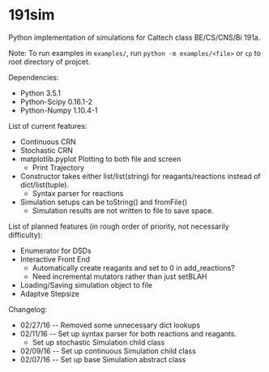 # 191sim
Python implementation of simulations for Caltech class BE/CS/CNS/Bi 191a. 

Note: To run examples in `examples/`, run `python -m examples/<file>` or `cp` to root directory of projcet.

Dependencies:
* Python 3.5.1
* Python-Scipy 0.16.1-2
* Python-Numpy 1.10.4-1

List of current features:
* Continuous CRN
* Stochastic CRN
* matplotlib.pyplot Plotting to both file and screen
    * Print Trajectory
* Constructor takes either list/list(string) for reagants/reactions instead of dict/list(tuple).
    * Syntax parser for reactions
* Simulation setups can be toString() and fromFile()
    * Simulation results are not written to file to save space.

List of planned features (in rough order of priority, not necessarily difficulty):
* Enumerator for DSDs
* Interactive Front End
    * Automatically create reagants and set to 0 in add\_reactions?
    * Need incremental mutators rather than just setBLAH
* Loading/Saving simulation object to file
* Adaptve Stepsize

Changelog:
* 02/27/16 -- Removed some unnecessary dict lookups
* 02/11/16 -- Set up syntax parser for both reactions and reagants.
    * Set up stochastic Simulation child class
* 02/09/16 -- Set up continuous Simulation child class
* 02/07/16 -- Set up base Simulation abstract class
